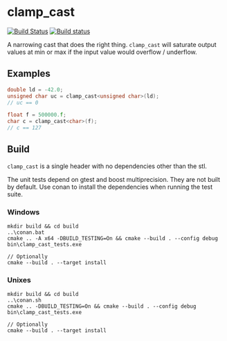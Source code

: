 # clamp_cast
[![Build Status](https://travis-ci.org/p-groarke/clamp_cast.svg?branch=master)](https://travis-ci.org/p-groarke/clamp_cast)
[![Build status](https://ci.appveyor.com/api/projects/status/3rbs7dj430w854ge/branch/master?svg=true)](https://ci.appveyor.com/project/p-groarke/clamp-cast/branch/master)

A narrowing cast that does the right thing. `clamp_cast` will saturate output values at min or max if the input value would overflow / underflow.

## Examples

```c++
double ld = -42.0;
unsigned char uc = clamp_cast<unsigned char>(ld);
// uc == 0

float f = 500000.f;
char c = clamp_cast<char>(f);
// c == 127
```

## Build
`clamp_cast` is a single header with no dependencies other than the stl.

The unit tests depend on gtest and boost multiprecision. They are not built by default. Use conan to install the dependencies when running the test suite.

### Windows
```
mkdir build && cd build
..\conan.bat
cmake .. -A x64 -DBUILD_TESTING=On && cmake --build . --config debug
bin\clamp_cast_tests.exe

// Optionally
cmake --build . --target install
```

### Unixes
```
mkdir build && cd build
..\conan.sh
cmake .. -DBUILD_TESTING=On && cmake --build . --config debug
bin\clamp_cast_tests.exe

// Optionally
cmake --build . --target install
```
